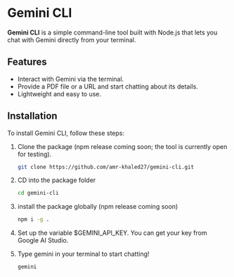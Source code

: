 # Gemini CLI

**Gemini CLI** is a simple command-line tool built with Node.js that lets you chat with Gemini directly from your terminal.

## Features
- Interact with Gemini via the terminal.
- Provide a PDF file or a URL and start chatting about its details.
- Lightweight and easy to use.

## Installation

To install Gemini CLI, follow these steps:

1. Clone the package (npm release coming soon; the tool is currently open for testing).
   
      ```bash
      git clone https://github.com/amr-khaled27/gemini-cli.git
      ```
   
2. CD into the package folder

     ```bash
     cd gemini-cli
     ```
3. install the package globally (npm release coming soon)

     ```bash
     npm i -g .
     ```

4. Set up the variable $GEMINI_API_KEY. You can get your key from Google AI Studio.

5. Type gemini in your terminal to start chatting!

     ```bash
     gemini
     ```
